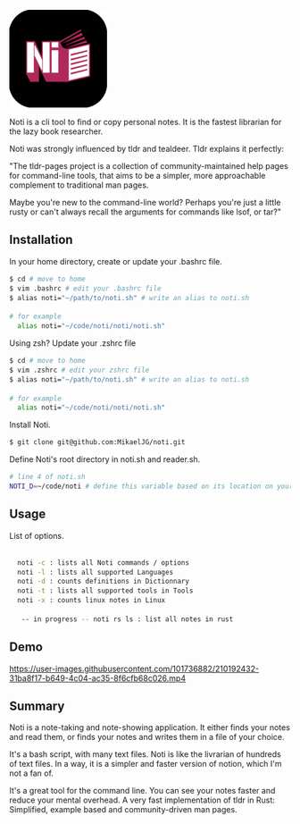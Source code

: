 
![Logo](https://github.com/MikaelJG/noti/blob/master/assets/noti_logo2.png)

Noti is a cli tool to find or copy personal notes. It is the fastest librarian for the lazy book researcher.

Noti was strongly influenced by tldr and tealdeer. Tldr explains it perfectly:

"The tldr-pages project is a collection of community-maintained help pages for command-line tools, that aims to be a simpler, more approachable complement to traditional man pages.

Maybe you're new to the command-line world? Perhaps you're just a little rusty or can't always recall the arguments for commands like lsof, or tar?"

## Installation

In your home directory, create or update your .bashrc file.
```bash
$ cd # move to home
$ vim .bashrc # edit your .bashrc file
$ alias noti="~/path/to/noti.sh" # write an alias to noti.sh

# for example
  alias noti="~/code/noti/noti/noti.sh"
```
Using zsh? Update your .zshrc file
```bash
$ cd # move to home
$ vim .zshrc # edit your zshrc file 
$ alias noti="~/path/to/noti.sh" # write an alias to noti.sh

# for example
  alias noti="~/code/noti/noti/noti.sh"
```
Install Noti.
```bash
$ git clone git@github.com:MikaelJG/noti.git
```
Define Noti's root directory in noti.sh and reader.sh.
```bash
# line 4 of noti.sh
NOTI_D=~/code/noti # define this variable based on its location on your computer, ex: ~/path/to/noti/root
```
## Usage 

List of options.
```bash

  noti -c : lists all Noti commands / options
  noti -l : lists all supported Languages
  noti -d : counts definitions in Dictionnary 
  noti -t : lists all supported tools in Tools 
  noti -x : counts linux notes in Linux 

   -- in progress -- noti rs ls : list all notes in rust
```
## Demo

https://user-images.githubusercontent.com/101736882/210192432-31ba8f17-b649-4c04-ac35-8f6cfb68c026.mp4

## Summary

Noti is a note-taking and note-showing application. It either finds your notes and read them, or finds your notes and writes them in a file of your choice. 

It's a bash script, with many text files.
Noti is like the livrarian of hundreds of text files. In a way, it is a simpler and faster version of notion, which I'm not a fan of. 

It's a great tool for the command line. You can see your notes faster and reduce your mental overhead.
A very fast implementation of tldr in Rust: Simplified, example based and community-driven man pages.
